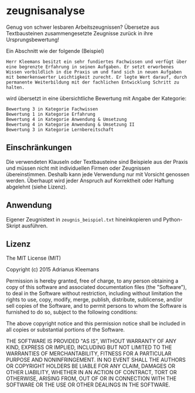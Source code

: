 # zeugnisanalyse

Genug von schwer lesbaren Arbeitszeugnissen? Übersetze aus Textbausteinen zusammengesetzte Zeugnisse zurück in ihre Ursprungsbewertung!

Ein Abschnitt wie der folgende (Beispiel)

    Herr Kleemans besitzt ein sehr fundiertes Fachwissen und verfügt über eine begrenzte Erfahrung in seinen Aufgaben. Er setzt erworbenes Wissen vorbildlich in die Praxis um und fand sich in neuen Aufgaben mit bemerkenswerter Leichtigkeit zurecht. Er legte Wert darauf, durch permanente Weiterbildung mit der fachlichen Entwicklung Schritt zu halten.

wird übersetzt in eine übersichtliche Bewertung mit Angabe der Kategorie:

    Bewertung 3 in Kategorie Fachwissen
    Bewertung 1 in Kategorie Erfahrung
    Bewertung 4 in Kategorie Anwendung & Umsetzung
    Bewertung 4 in Kategorie Anwendung & Umsetzung II
    Bewertung 3 in Kategorie Lernbereitschaft
    
## Einschränkungen
Die verwendeten Klauseln oder Textbausteine sind Beispiele aus der Praxis und müssen nicht mit individuellen Firmen oder Zeugnissen übereinstimmen. Deshalb kann jede Verwendung nur mit Vorsicht genossen werden.
Überhaupt wird jeder Anspruch auf Korrektheit oder Haftung abgelehnt (siehe Lizenz).

## Anwendung
Eigener Zeugnistext in `zeugnis_beispiel.txt` hineinkopieren und Python-Skript ausführen.

## Lizenz
The MIT License (MIT)

Copyright (c) 2015 Adrianus Kleemans

Permission is hereby granted, free of charge, to any person obtaining a copy
of this software and associated documentation files (the "Software"), to deal
in the Software without restriction, including without limitation the rights
to use, copy, modify, merge, publish, distribute, sublicense, and/or sell
copies of the Software, and to permit persons to whom the Software is
furnished to do so, subject to the following conditions:

The above copyright notice and this permission notice shall be included in all
copies or substantial portions of the Software.

THE SOFTWARE IS PROVIDED "AS IS", WITHOUT WARRANTY OF ANY KIND, EXPRESS OR
IMPLIED, INCLUDING BUT NOT LIMITED TO THE WARRANTIES OF MERCHANTABILITY,
FITNESS FOR A PARTICULAR PURPOSE AND NONINFRINGEMENT. IN NO EVENT SHALL THE
AUTHORS OR COPYRIGHT HOLDERS BE LIABLE FOR ANY CLAIM, DAMAGES OR OTHER
LIABILITY, WHETHER IN AN ACTION OF CONTRACT, TORT OR OTHERWISE, ARISING FROM,
OUT OF OR IN CONNECTION WITH THE SOFTWARE OR THE USE OR OTHER DEALINGS IN THE
SOFTWARE.

